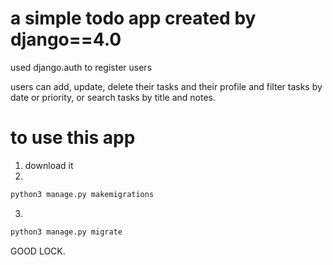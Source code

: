 # a simple todo app created by django==4.0
used django.auth to register users

users can add, update, delete their tasks and their profile
and filter tasks by date or priority, or search tasks by title and notes.

# to use this app 
1. download it
2. 
```bash
python3 manage.py makemigrations
```
3.
```bash
python3 manage.py migrate
```

GOOD LOCK.
